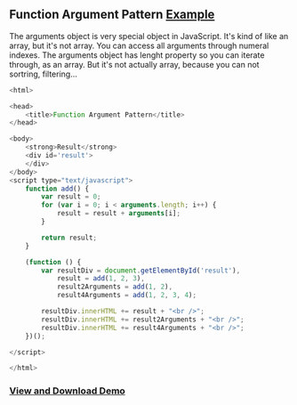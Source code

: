 ## Function Argument Pattern [Example](https://plnkr.co/edit/M19jLzY3wBNXyhPR7jSm?p=preview)

The arguments object is very special object in JavaScript. It's kind of like an array, but it's not array. You can access all arguments through numeral indexes. The arguments object has lenght property so you can iterate through, as an array. But it's not actually array, because you can not sortring, filtering...

``` js
<html>

<head>
    <title>Function Argument Pattern</title>
</head>

<body>
    <strong>Result</strong>
    <div id='result'>
    </div>
</body>
<script type="text/javascript">
    function add() {
        var result = 0;
        for (var i = 0; i < arguments.length; i++) {
            result = result + arguments[i];
        }

        return result;
    }

    (function () {
        var resultDiv = document.getElementById('result'),
            result = add(1, 2, 3),
            result2Arguments = add(1, 2),
            result4Arguments = add(1, 2, 3, 4);

        resultDiv.innerHTML += result + "<br />";
        resultDiv.innerHTML += result2Arguments + "<br />";
        resultDiv.innerHTML += result4Arguments + "<br />";
    })();

</script>

</html>
```

### [View and Download Demo](https://plnkr.co/edit/M19jLzY3wBNXyhPR7jSm?p=preview)